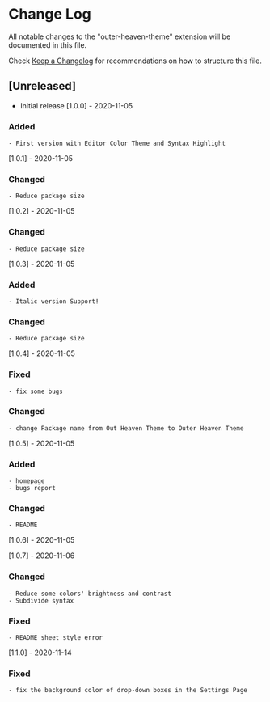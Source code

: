 # Change Log

All notable changes to the "outer-heaven-theme" extension will be documented in this file.

Check [Keep a Changelog](http://keepachangelog.com/) for recommendations on how to structure this file.

## [Unreleased]

- Initial release
[1.0.0] - 2020-11-05
### Added
    - First version with Editor Color Theme and Syntax Highlight

[1.0.1] - 2020-11-05
### Changed
    - Reduce package size

[1.0.2] - 2020-11-05
### Changed
    - Reduce package size

[1.0.3] - 2020-11-05
### Added
    - Italic version Support!

### Changed
    - Reduce package size

[1.0.4] - 2020-11-05
### Fixed
    - fix some bugs
  
### Changed
    - change Package name from Out Heaven Theme to Outer Heaven Theme

[1.0.5] - 2020-11-05
### Added
    - homepage
    - bugs report

### Changed
    - README

[1.0.6] - 2020-11-05

[1.0.7] - 2020-11-06
### Changed
    - Reduce some colors' brightness and contrast
    - Subdivide syntax

### Fixed
    - README sheet style error

[1.1.0] - 2020-11-14
### Fixed
    - fix the background color of drop-down boxes in the Settings Page